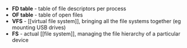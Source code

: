 - **FD table** - table of file descriptors per process
- **OF table** - table of open files
- **VFS** - [[virtual file system]], bringing all the file systems together (eg mounting USB drives)
- **FS** - actual [[file system]], managing the file hierarchy of a particular device